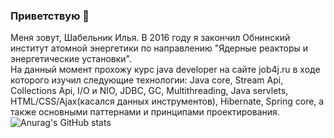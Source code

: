 ### Приветствую 👋

Меня зовут, Шабельник Илья.
В 2016 году я закончил Обнинский институт атомной энергетики по направлению "Ядерные реакторы и энергетические установки".
<br>На данный момент прохожу курс java developer на сайте job4j.ru в ходе которого изучил следующие технологии: Java core, Stream Api, Collections Api, I/O и NIO, JDBC, GC, Multithreading, Java servlets, HTML/CSS/Ajax(касался данных инструментов), Hibernate, Spring core, а также основными паттернами и принципами проектирования.
<br>![Anurag's GitHub stats](https://github-readme-stats.vercel.app/api?username=anuraghazra&show_icons=true&theme=tokyonight)

